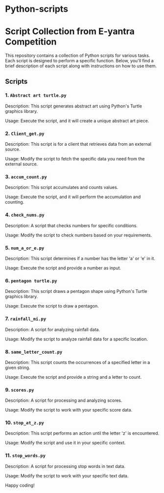 # Python-scripts

# Script Collection from E-yantra Competition

This repository contains a collection of Python scripts for various tasks. Each script is designed to perform a specific function. Below, you'll find a brief description of each script along with instructions on how to use them.

## Scripts

### 1. `Abstract art turtle.py`

Description: This script generates abstract art using Python's Turtle graphics library.

Usage: Execute the script, and it will create a unique abstract art piece.

### 2. `Client_get.py`

Description: This script is for a client that retrieves data from an external source.

Usage: Modify the script to fetch the specific data you need from the external source.

### 3. `accum_count.py`

Description: This script accumulates and counts values.

Usage: Execute the script, and it will perform the accumulation and counting.

### 4. `check_nums.py`

Description: A script that checks numbers for specific conditions.

Usage: Modify the script to check numbers based on your requirements.

### 5. `num_a_or_e.py`

Description: This script determines if a number has the letter 'a' or 'e' in it.

Usage: Execute the script and provide a number as input.

### 6. `pentagon turtle.py`

Description: This script draws a pentagon shape using Python's Turtle graphics library.

Usage: Execute the script to draw a pentagon.

### 7. `rainfall_mi.py`

Description: A script for analyzing rainfall data.

Usage: Modify the script to analyze rainfall data for a specific location.

### 8. `same_letter_count.py`

Description: This script counts the occurrences of a specified letter in a given string.

Usage: Execute the script and provide a string and a letter to count.

### 9. `scores.py`

Description: A script for processing and analyzing scores.

Usage: Modify the script to work with your specific score data.

### 10. `stop_at_z.py`

Description: This script performs an action until the letter 'z' is encountered.

Usage: Modify the script and use it in your specific context.

### 11. `stop_words.py`

Description: A script for processing stop words in text data.

Usage: Modify the script to work with your specific text data.

Happy coding!
